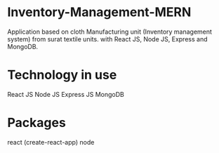 # Inventory-Management-MERN
Application based on cloth Manufacturing unit (Inventory management system) from surat textile units. with React JS, Node JS, Express and MongoDB.


# Technology in use
React JS
Node JS
Express JS
MongoDB 


# Packages 

react  (create-react-app)
node

